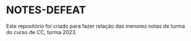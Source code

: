 # NOTES-DEFEAT
Este repositório foi criado para fazer relação das menores notas de turma do curso de CC, turma 2023.
